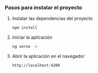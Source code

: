 ### Pasos para instalar el proyecto
1. Instalar las dependencias del proyecto
   ```bash
   npm install
4. Iniciar la aplicación
   ```bash
   ng serve -o
6. Abrir la aplicación en el navegador
   ```bash
   http://localhost:4200
